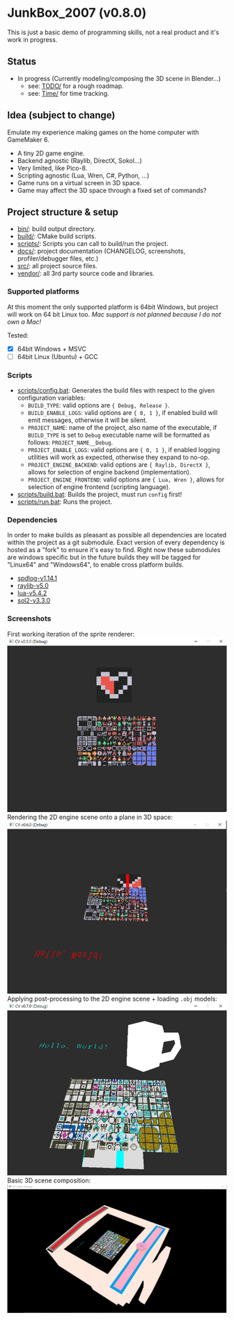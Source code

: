 # JunkBox_2007 (v0.8.0)
This is just a basic demo of programming skills, not a real product and it's work in progress.

## Status
- In progress (Currently modeling/composing the 3D scene in Blender...)
	* see: [TODO/](./docs/TODO.md) for a rough roadmap.
	* see: [Time/](./docs/Time.md) for time tracking.

## Idea (subject to change)
Emulate my experience making games on the home computer with GameMaker 6.

- A tiny 2D game engine.
- Backend agnostic (Raylib, DirectX, Sokol...)
- Very limited, like Pico-8.
- Scripting agnostic (Lua, Wren, C#, Python, ...)
- Game runs on a virtual screen in 3D space.
- Game may affect the 3D space through a fixed set of commands?

## Project structure & setup
- [bin/](./bin): build output directory.
- [build/](./build): CMake build scripts.
- [scripts/](./scripts): Scripts you can call to build/run the project.
- [docs/](./docs): project documentation (CHANGELOG, screenshots, profiler/debugger files, etc.)
- [src/](./src): all project source files.
- [vendor/](./vendor): all 3rd party source code and libraries.

### Supported platforms
At this moment the only supported platform is 64bit Windows, but project will work on 64 bit
Linux too. *Mac support is not planned because I do not own a Mac!*

Tested:
- [X] 64bit Windows + MSVC
- [ ] 64bit Linux (Ubuntu) + GCC

### Scripts
- [scripts/config.bat](./scripts/config.bat): Generates the build files with respect to the
given configuration variables:
	* `BUILD_TYPE`: valid options are `{ Debug, Release }`.
	* `BUILD_ENABLE_LOGS`: valid options are `{ 0, 1 }`, if enabled build will emit messages,
	otherwise it will be silent.
	* `PROJECT_NAME`: name of the project, also name of the executable, if `BUILD_TYPE` is set
	to `Debug` executable name will be formatted as follows: `PROJECT_NAME__Debug`.
	* `PROJECT_ENABLE_LOGS`: valid options are `{ 0, 1 }`, if enabled logging utilities will work
	as expected, otherwise they expand to no-op.
	* `PROJECT_ENGINE_BACKEND`: valid options are `{ Raylib, DirectX }`, allows for selection of
	engine backend (implementation).
	* `PROJECT_ENGINE_FRONTEND`: valid options are `{ Lua, Wren }`, allows for selection of
	engine frontend (scripting language).
- [scripts/build.bat](./scripts/build.bat): Builds the project, must run `config` first!
- [scripts/run.bat](./scripts/run.bat): Runs the project.

### Dependencies
In order to make builds as pleasant as possible all dependencies are located within the project
as a git submodule. Exact version of every dependency is hosted as a "fork" to ensure it's easy
to find. Right now these submodules are windows specific but in the future builds they will be
tagged for "Linux64" and "Windows64", to enable cross platform builds.

- [spdlog-v1.14.1](https://github.com/0xfeefee/spdlog-v1.14.1)
- [raylib-v5.0](https://github.com/0xfeefee/raylib-v5.0)
- [lua-v5.4.2](https://github.com/0xfeefee/lua-v5.4.2)
- [sol2-v3.3.0](https://github.com/0xfeefee/sol2-v3.3.0)

### Screenshots
First working iteration of the sprite renderer:
![First working iteration of sprite rendering - v.0.5.0](https://github.com/0xfeefee/CV/blob/main/docs/screenshots/v0.5.0.PNG)
Rendering the 2D engine scene onto a plane in 3D space:
![Rendering 2D game onto a plane in 3D space - v.0.6.0](https://github.com/0xfeefee/CV/blob/main/docs/screenshots/v0.6.0.PNG)
Applying post-processing to the 2D engine scene + loading `.obj` models:
![Applying post-processing and loading OBJ models](https://github.com/0xfeefee/CV/blob/main/docs/screenshots/v0.7.0.PNG)
Basic 3D scene composition:
![Testing out some basic 3D rendering styles and composition to see how it compares to the Blender scene](https://github.com/0xfeefee/CV/blob/main/docs/screenshots/v0.8.0.PNG)
